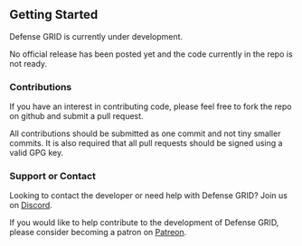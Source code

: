 ## Getting Started

Defense GRID is currently under development.

No official release has been posted yet and the code currently in the repo is not ready.

### Contributions

If you have an interest in contributing code, please feel free to fork the repo on github and submit a pull request.

All contributions should be submitted as one commit and not tiny smaller commits. It is also required that all pull requests should be signed using a valid GPG key.

### Support or Contact

Looking to contact the developer or need help with Defense GRID? Join us on [Discord](https://discord.gg/2fKaFge).

If you would like to help contribute to the development of Defense GRID, please consider becoming a patron on [Patreon](https://www.patreon.com/eleix).
